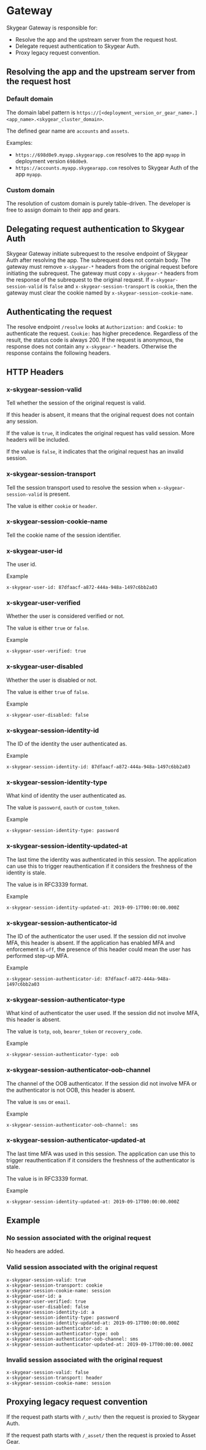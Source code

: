 # Gateway

Skygear Gateway is responsible for:

- Resolve the app and the upstream server from the request host.
- Delegate request authentication to Skygear Auth.
- Proxy legacy request convention.

## Resolving the app and the upstream server from the request host

### Default domain

The domain label pattern is `https://[<deployment_version_or_gear_name>.]<app_name>.<skygear_cluster_domain>`.

The defined gear name are `accounts` and `assets`.

Examples:

- `https://698d0e9.myapp.skygearapp.com` resolves to the app `myapp` in deployment version `698d0e9`.
- `https://accounts.myapp.skygearapp.com` resolves to Skygear Auth of the app `myapp`.

### Custom domain

The resolution of custom domain is purely table-driven. The developer is free to assign domain to their app and gears.

## Delegating request authentication to Skygear Auth

Skygear Gateway initiate subrequest to the resolve endpoint of Skygear Auth after resolving the app. The subrequest does not contain body. The gateway must remove `x-skygear-*` headers from the original request before initiating the subrequest. The gateway must copy `x-skygear-*` headers from the response of the subrequest to the original request. If `x-skygear-session-valid` is `false` and `x-skygear-session-transport` is `cookie`, then the gateway must clear the cookie named by `x-skygear-session-cookie-name`.

## Authenticating the request

The resolve endpoint `/resolve` looks at `Authorization:` and `Cookie:` to authenticate the request. `Cookie:` has higher precedence. Regardless of the result, the status code is always 200. If the request is anonymous, the response does not contain any `x-skygear-*` headers. Otherwise the response contains the following headers.

## HTTP Headers

### x-skygear-session-valid

Tell whether the session of the original request is valid.

If this header is absent, it means that the original request does not contain any session.

If the value is `true`, it indicates the original request has valid session. More headers will be included.

If the value is `false`, it indicates that the original request has an invalid session.

### x-skygear-session-transport

Tell the session transport used to resolve the session when `x-skygear-session-valid` is present.

The value is either `cookie` or `header`.

### x-skygear-session-cookie-name

Tell the cookie name of the session identifier.

### x-skygear-user-id

The user id.

Example

```
x-skygear-user-id: 87dfaacf-a872-444a-948a-1497c6bb2a03
```

### x-skygear-user-verified

Whether the user is considered verified or not.

The value is either `true` or `false`.

Example

```
x-skygear-user-verified: true
```

### x-skygear-user-disabled

Whether the user is disabled or not.

The value is either `true` of `false`.

Example

```
x-skygear-user-disabled: false
```

### x-skygear-session-identity-id

The ID of the identity the user authenticated as.

Example

```
x-skygear-session-identity-id: 87dfaacf-a872-444a-948a-1497c6bb2a03
```

### x-skygear-session-identity-type

What kind of identity the user authenticated as.

The value is `password`, `oauth` or `custom_token`.

Example

```
x-skygear-session-identity-type: password
```

### x-skygear-session-identity-updated-at

The last time the identity was authenticated in this session. The application can use this to trigger reauthentication if it considers the freshness of the identity is stale.

The value is in RFC3339 format.

Example

```
x-skygear-session-identity-updated-at: 2019-09-17T00:00:00.000Z
```

### x-skygear-session-authenticator-id

The ID of the authenticator the user used.
If the session did not involve MFA, this header is absent.
If the application has enabled MFA and enforcement is `off`, the presence of this header could mean the user has performed step-up MFA.

Example

```
x-skygear-session-authenticator-id: 87dfaacf-a872-444a-948a-1497c6bb2a03
```

### x-skygear-session-authenticator-type

What kind of authenticator the user used.
If the session did not involve MFA, this header is absent.

The value is `totp`, `oob`, `bearer_token` or `recovery_code`.

Example

```
x-skygear-session-authenticator-type: oob
```

### x-skygear-session-authenticator-oob-channel

The channel of the OOB authenticator.
If the session did not involve MFA or the authenticator is not OOB, this header is absent.

The value is `sms` or `email`.

Example

```
x-skygear-session-authenticator-oob-channel: sms
```

### x-skygear-session-authenticator-updated-at

The last time MFA was used in this session.
The application can use this to trigger reauthentication if it considers the freshness of the authenticator is stale.

The value is in RFC3339 format.

Example

```
x-skygear-session-identity-updated-at: 2019-09-17T00:00:00.000Z
```

## Example

### No session associated with the original request

No headers are added.

### Valid session associated with the original request

```
x-skygear-session-valid: true
x-skygear-session-transport: cookie
x-skygear-session-cookie-name: session
x-skygear-user-id: a
x-skygear-user-verified: true
x-skygear-user-disabled: false
x-skygear-session-identity-id: a
x-skygear-session-identity-type: password
x-skygear-session-identity-updated-at: 2019-09-17T00:00:00.000Z
x-skygear-session-authenticator-id: a
x-skygear-session-authenticator-type: oob
x-skygear-session-authenticator-oob-channel: sms
x-skygear-session-authenticator-updated-at: 2019-09-17T00:00:00.000Z
```

### Invalid session associated with the original request

```
x-skygear-session-valid: false
x-skygear-session-transport: header
x-skygear-session-cookie-name: session
```

## Proxying legacy request convention

If the request path starts with `/_auth/` then the request is proxied to Skygear Auth.

If the request path starts with `/_asset/` then the request is proxied to Asset Gear.
